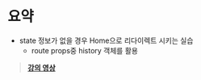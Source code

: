 # 요약

- state 정보가 없을 경우 Home으로 리다이렉트 시키는 실습
  - route props중 history 객체를 활용

> **[강의 영상](https://youtu.be/1wogcQNc4CE)**